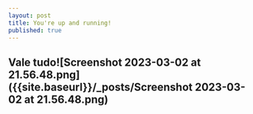 ```yaml
---
layout: post
title: You're up and running!
published: true
---
```

## Vale tudo![Screenshot 2023-03-02 at 21.56.48.png]({{site.baseurl}}/_posts/Screenshot 2023-03-02 at 21.56.48.png)

